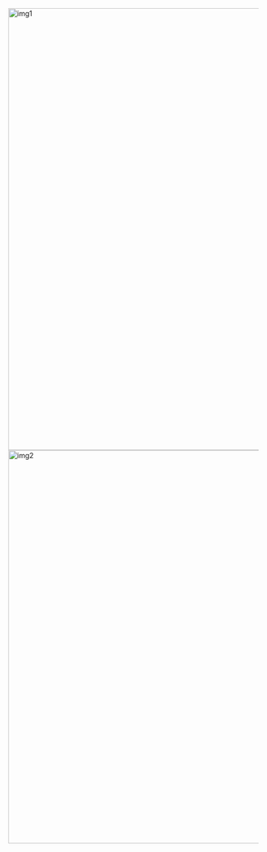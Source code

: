 <img width="889" alt="img1" src="https://github.com/user-attachments/assets/9d6c1d50-68bf-4ad0-8576-3489a8666e45" />
<img width="791" alt="img2" src="https://github.com/user-attachments/assets/0ebc1d75-775b-4917-b49b-14da2defe6c3" />

